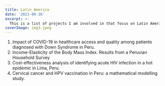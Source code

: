 ```yaml
---
title: Latin America
date: '2021-09-26'
excerpt: >- 
  This is a list of projects I am involved in that focus on Latin America.
coverImage: img3.jpeg
---
```

1.  Impact of COVID-19 in healthcare access and quality among patients diagnosed with Down Syndrome in Peru.
2.  Income-Elasticity of the Body Mass Index. Results from a Peruvian Household Survey
3.  Cost-effectiveness analysis of identifying acute HIV infection in a hot epidemic in Lima, Peru.
4.  Cervical cancer and HPV vaccination in Peru: a mathematical modelling study.